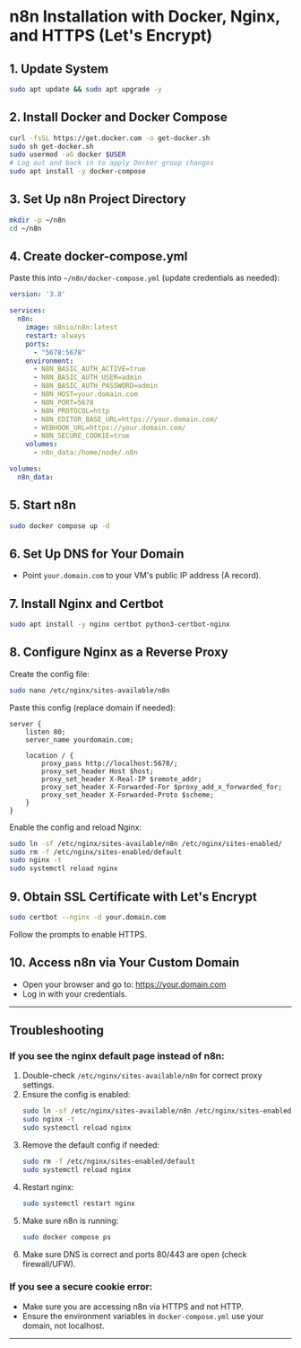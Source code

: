 
# n8n Installation with Docker, Nginx, and HTTPS (Let's Encrypt)

## 1. Update System
```sh
sudo apt update && sudo apt upgrade -y
```

## 2. Install Docker and Docker Compose
```sh
curl -fsSL https://get.docker.com -o get-docker.sh
sudo sh get-docker.sh
sudo usermod -aG docker $USER
# Log out and back in to apply Docker group changes
sudo apt install -y docker-compose
```

## 3. Set Up n8n Project Directory
```sh
mkdir -p ~/n8n
cd ~/n8n
```

## 4. Create docker-compose.yml
Paste this into `~/n8n/docker-compose.yml` (update credentials as needed):
```yaml
version: '3.8'

services:
  n8n:
    image: n8nio/n8n:latest
    restart: always
    ports:
      - "5678:5678"
    environment:
      - N8N_BASIC_AUTH_ACTIVE=true
      - N8N_BASIC_AUTH_USER=admin
      - N8N_BASIC_AUTH_PASSWORD=admin
      - N8N_HOST=your.domain.com
      - N8N_PORT=5678
      - N8N_PROTOCOL=http
      - N8N_EDITOR_BASE_URL=https://your.domain.com/
      - WEBHOOK_URL=https://your.domain.com/
      - N8N_SECURE_COOKIE=true
    volumes:
      - n8n_data:/home/node/.n8n

volumes:
  n8n_data:
```

## 5. Start n8n
```sh
sudo docker compose up -d
```

## 6. Set Up DNS for Your Domain
- Point `your.domain.com` to your VM's public IP address (A record).

## 7. Install Nginx and Certbot
```sh
sudo apt install -y nginx certbot python3-certbot-nginx
```

## 8. Configure Nginx as a Reverse Proxy
Create the config file:
```sh
sudo nano /etc/nginx/sites-available/n8n
```
Paste this config (replace domain if needed):
```
server {
    listen 80;
    server_name yourdomain.com;

    location / {
        proxy_pass http://localhost:5678/;
        proxy_set_header Host $host;
        proxy_set_header X-Real-IP $remote_addr;
        proxy_set_header X-Forwarded-For $proxy_add_x_forwarded_for;
        proxy_set_header X-Forwarded-Proto $scheme;
    }
}
```
Enable the config and reload Nginx:
```sh
sudo ln -sf /etc/nginx/sites-available/n8n /etc/nginx/sites-enabled/
sudo rm -f /etc/nginx/sites-enabled/default
sudo nginx -t
sudo systemctl reload nginx
```

## 9. Obtain SSL Certificate with Let's Encrypt
```sh
sudo certbot --nginx -d your.domain.com
```
Follow the prompts to enable HTTPS.

## 10. Access n8n via Your Custom Domain
- Open your browser and go to: https://your.domain.com
- Log in with your credentials.

---

## Troubleshooting

### If you see the nginx default page instead of n8n:
1. Double-check `/etc/nginx/sites-available/n8n` for correct proxy settings.
2. Ensure the config is enabled:
   ```sh
   sudo ln -sf /etc/nginx/sites-available/n8n /etc/nginx/sites-enabled/
   sudo nginx -t
   sudo systemctl reload nginx
   ```
3. Remove the default config if needed:
   ```sh
   sudo rm -f /etc/nginx/sites-enabled/default
   sudo systemctl reload nginx
   ```
4. Restart nginx:
   ```sh
   sudo systemctl restart nginx
   ```
5. Make sure n8n is running:
   ```sh
   sudo docker compose ps
   ```
6. Make sure DNS is correct and ports 80/443 are open (check firewall/UFW).

### If you see a secure cookie error:
- Make sure you are accessing n8n via HTTPS and not HTTP.
- Ensure the environment variables in `docker-compose.yml` use your domain, not localhost.

---
